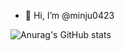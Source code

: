 - 👋 Hi, I’m @minju0423

![Anurag's GitHub stats](https://github-readme-stats.vercel.app/api?username=minju0423&theme=default&show_icons=true)

<!---
minju0423/minju0423 is a ✨ special ✨ repository because its `README.md` (this file) appears on your GitHub profile.
You can click the Preview link to take a look at your changes.
--->
